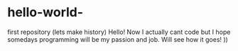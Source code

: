 # hello-world-
first repository (lets make history)
Hello! Now I actually cant code but I hope somedays programming will be my passion and job. Will see how it goes! ))
